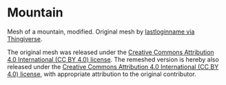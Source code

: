 # Mountain

Mesh of a mountain, modified.
Original mesh by [lastloginname via Thingiverse](https://www.thingiverse.com/thing:991578).

The original mesh was released under the [Creative Commons Attribution 4.0 International (CC BY 4.0) license](https://creativecommons.org/licenses/by/4.0/).
The remeshed version is hereby also released under the [Creative Commons Attribution 4.0 International (CC BY 4.0) license](https://creativecommons.org/licenses/by/4.0/), with appropriate attribution to the original contributor.


